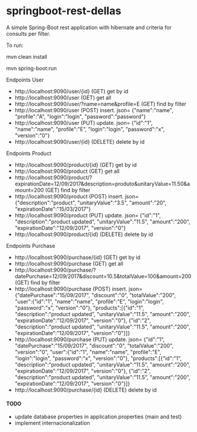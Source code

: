 # springboot-rest-dellas

A simple Spring-Boot rest application with hibernate and criteria for consults per filter.

To run: 

mvn clean install

mvn spring-boot:run

Endpoints User

* http://localhost:9090/user/{id} (GET) get by id
* http://localhost:9090/user (GET) get all
* http://localhost:9090/user/?name=name&profile=E (GET) find by filter
* http://localhost:9090/user (POST) insert. json= {"name":"name", "profile":"A", "login":"login", "password":"password"}
* http://localhost:9090/user (PUT) update. json= {"id":"1", "name":"name", "profile":"E", "login":"login", "password":"x", "version":"0"}
* http://localhost:9090/user/{id} (DELETE) delete by id

Endpoints Product

* http://localhost:9090/product/{id} (GET) get by id
* http://localhost:9090/product (GET) get all
* http://localhost:9090/product/?expirationDate=12/09/2017&description=produto&unitaryValue=11.50&amount=200 (GET) find by filter
* http://localhost:9090/product (POST) insert. json=  {"description":"product", "unitaryValue":"3.5", "amount":"20", "expirationDate":"15/03/2017"}
* http://localhost:9090/product (PUT) update. json= {"id":"1", "description":"product updated", "unitaryValue":"11.5", "amount":"200", "expirationDate":"12/09/2017", "version":"0"}
* http://localhost:9090/product/{id} (DELETE) delete by id

Endpoints Purchase
* http://localhost:9090/purchase/{id} (GET) get by id
* http://localhost:9090/purchase (GET) get all
* http://localhost:9090/purchase/?datePurchase=12/09/2017&discount=10.5&totalValue=100&amount=200 (GET) find by filter
* http://localhost:9090/purchase (POST) insert. json= {"datePurchase":"15/09/2017", "discount":"0", "totalValue":"200", "user":{"id":"1", "name":"name", "profile":"E", "login":"login", "password":"x", "version":"0"}, "products":[{"id":"1", "description":"product updated", "unitaryValue":"11.5", "amount":"200", "expirationDate":"12/09/2017", "version":"0"}, {"id":"2", "description":"product updated", "unitaryValue":"11.5", "amount":"200", "expirationDate":"12/09/2017", "version":"0"}]}
* http://localhost:9090/purchase (PUT) update. json= {"id":"1", "datePurchase":"15/09/2017", "discount":"0", "totalValue":"200", "version":"0", "user":{"id":"1", "name":"name", "profile":"E", "login":"login", "password":"x", "version":"0"}, "products":[{"id":"1", "description":"product updated", "unitaryValue":"11.5", "amount":"200", "expirationDate":"12/09/2017", "version":"0"}, {"id":"2", "description":"product updated", "unitaryValue":"11.5", "amount":"200", "expirationDate":"12/09/2017", "version":"0"}]}
* http://localhost:9090/purchase/{id} (DELETE) delete by id


#### TODO
* update database properties in application.properties (main and test)
* implement internacionalization
